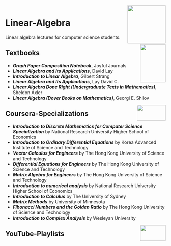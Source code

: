 <img align="right" width="120" height="120" src="https://github.com/cs-MohamedAyman/Computer-Science-Textbooks/blob/master/logos/math.jpg">

# Linear-Algebra
Linear algebra lectures for computer science students.

<img align="right" width="80" height="120" src="https://github.com/cs-MohamedAyman/Computer-Science-Textbooks/blob/master/logos/textbooks.jpg">

## Textbooks

* ***Graph Paper Composition Notebook***, Joyful Journals
* ***Linear Algebra and Its Applications***, David Lay
* ***Introduction to Linear Algebra***, Gilbert Strang
* ***Linear Algebra and Its Applications***, Lay David C.
* ***Linear Algebra Done Right (Undergraduate Texts in Mathematics)***, Sheldon Axler
* ***Linear Algebra (Dover Books on Mathematics)***, Georgi E. Shilov

<img align="right" width="90" height="50" src="https://github.com/cs-MohamedAyman/Coursera-Specializations/blob/master/organizations-logos/coursera.jpg">

## Coursera-Specializations

* ***Introduction to Discrete Mathematics for Computer Science Specialization*** by National Research University Higher School of Economics
* ***Introduction to Ordinary Differential Equations*** by Korea Advanced Institute of Science and Technology
* ***Vector Calculus for Engineers*** by The Hong Kong University of Science and Technology
* ***Differential Equations for Engineers*** by The Hong Kong University of Science and Technology
* ***Matrix Algebra for Engineers*** by The Hong Kong University of Science and Technology
* ***Introduction to numerical analysis*** by National Research University Higher School of Economics
* ***Introduction to Calculus*** by The University of Sydney
* ***Matrix Methods*** by University of Minnesota
* ***Fibonacci Numbers and the Golden Ratio*** by The Hong Kong University of Science and Technology
* ***Introduction to Complex Analysis*** by Wesleyan University

<img align="right" width="80" height="50" src="https://github.com/cs-MohamedAyman/YouTube-Playlists/blob/master/organizations-logos/youtube.jpg">

## YouTube-Playlists
